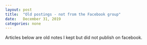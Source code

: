 ```yaml
---
layout: post
title:  "Old postings - not from the Facebook group"
date:   December 31, 2019
categories: none
---
```




Articles below are old notes I kept but did not publish on facebook.



 

